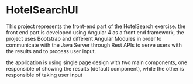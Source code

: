 # HotelSearchUI

This project represents the front-end part of the HotelSearch exercise.
the front end part is developed using Angular 4 as a front end framework, the project uses Bootstrap and different Angular Modules in order to communicate with the Java Server through
Rest APIs to serve users with the results and to process user input.


the application is using single page design with two main components, one responsible of showing the results (default component), while the other is responsible of taking user input



